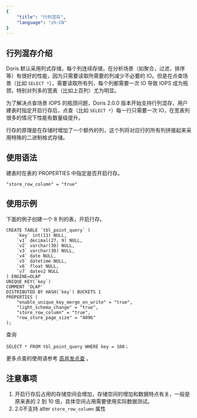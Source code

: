 ```yaml
---
{
    "title": "行列混存",
    "language": "zh-CN"
}
---
```


<!-- 
Licensed to the Apache Software Foundation (ASF) under one
or more contributor license agreements.  See the NOTICE file
distributed with this work for additional information
regarding copyright ownership.  The ASF licenses this file
to you under the Apache License, Version 2.0 (the
"License"); you may not use this file except in compliance
with the License.  You may obtain a copy of the License at

  http://www.apache.org/licenses/LICENSE-2.0

Unless required by applicable law or agreed to in writing,
software distributed under the License is distributed on an
"AS IS" BASIS, WITHOUT WARRANTIES OR CONDITIONS OF ANY
KIND, either express or implied.  See the License for the
specific language governing permissions and limitations
under the License.
-->

## 行列混存介绍

Doris 默认采用列式存储，每个列连续存储，在分析场景（如聚合，过滤，排序等）有很好的性能，因为只需要读取所需要的列减少不必要的 IO。但是在点查场景（比如 `SELECT *`），需要读取所有列，每个列都需要一次 IO 导致 IOPS 成为瓶颈，特别对列多的宽表（比如上百列）尤为明显。

为了解决点查场景 IOPS 的瓶颈问题，Doris 2.0.0 版本开始支持行列混存，用户建表时指定开启行存后，点查（比如 `SELECT *`）每一行只需要一次 IO，在宽表列很多的情况下性能有数量级提升。

行存的原理是在存储时增加了一个额外的列，这个列将对应行的所有列拼接起来采用特殊的二进制格式存储。

## 使用语法

建表时在表的 PROPERTIES 中指定是否开启行存。
```
"store_row_column" = "true"
```


## 使用示例

下面的例子创建一个 8 列的表，开启行存。

```
CREATE TABLE `tbl_point_query` (
    `key` int(11) NULL,
    `v1` decimal(27, 9) NULL,
    `v2` varchar(30) NULL,
    `v3` varchar(30) NULL,
    `v4` date NULL,
    `v5` datetime NULL,
    `v6` float NULL,
    `v7` datev2 NULL
) ENGINE=OLAP
UNIQUE KEY(`key`)
COMMENT 'OLAP'
DISTRIBUTED BY HASH(`key`) BUCKETS 1
PROPERTIES (
    "enable_unique_key_merge_on_write" = "true",
    "light_schema_change" = "true",
    "store_row_column" = "true",
    "row_store_page_size" = "4096"
);
```

查询
```
SELECT * FROM tbl_point_query WHERE key = 100；
```

更多点查的使用请参考 [高并发点查](../query-acceleration/high-concurrent-point-query) 。


## 注意事项

1. 开启行存后占用的存储空间会增加，存储空间的增加和数据特点有关，一般是原来表的 2 到 10 倍，具体空间占用需要使用实际数据测试。
2. 2.0不支持 alter `store_row_column` 属性